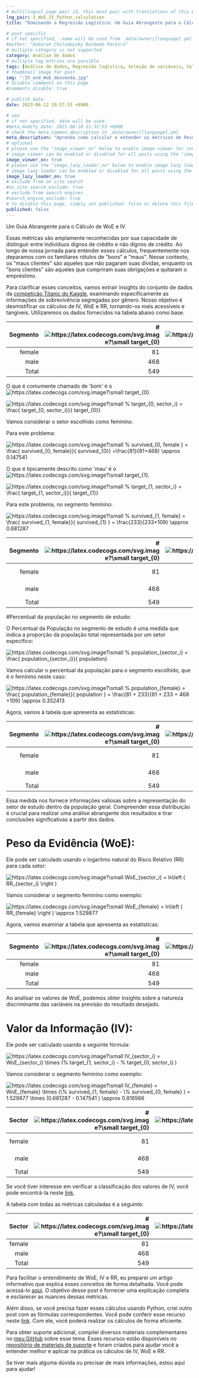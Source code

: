 ```yaml
---
# multilingual page pair id, this must pair with translations of this page. (This name must be unique)
lng_pair: 3_WoE_IV_Python_calculation
title: "Dominando a Regressão Logística: Um Guia Abrangente para o Cálculo de WoE e IV."

# post specific
# if not specified, .name will be used from _data/owner/[language].yml
#author: "Deborah Cholodoysky Barbedo Pereira"
# multiple category is not supported
category: Análise de dados
# multiple tag entries are possible
tags: [Análise de dados, Regressão logística, Seleção de variáveis, Valor de Informação (IV), Peso de Evidência (WoE), Conjunto de Dados Titanic, Risco Relativo]
# thumbnail image for post
img: ":IV_and_WoE_desvenda.jpg"
# disable comments on this page
#comments_disable: true

# publish date
date: 2023-06-12 19:57:53 +0900

# seo
# if not specified, date will be used.
#meta_modify_date: 2021-08-10 11:32:53 +0900
# check the meta_common_description in _data/owner/[language].yml
meta_description: "Aprenda como calcular e entender as métricas de Peso da Evidência (WoE) e Valor da Informação (IV), que são amplamente utilizadas para diferenciar indivíduos dignos de crédito dos não dignos de crédito. Esta postagem de blog explora esses cálculos usando o conjunto de dados Titanic, com foco em informações de sobrevivência segregadas por gênero. Desmistifique os conceitos de IV, WoE e RR (Risco Relativo) para torná-los mais acessíveis e tangíveis. Aprofunde-se nos dados e tabelas fornecidos para obter insights e aplicar essas métricas de forma eficaz."
# optional
# please use the "image_viewer_on" below to enable image viewer for individual pages or posts (_posts/ or [language]/_posts folders).
# image viewer can be enabled or disabled for all posts using the "image_viewer_posts: true" setting in _data/conf/main.yml.
image_viewer_on: true
# please use the "image_lazy_loader_on" below to enable image lazy loader for individual pages or posts (_posts/ or [language]/_posts folders).
# image lazy loader can be enabled or disabled for all posts using the "image_lazy_loader_posts: true" setting in _data/conf/main.yml.
image_lazy_loader_on: true
# exclude from on site search
#on_site_search_exclude: true
# exclude from search engines
#search_engine_exclude: true
# to disable this page, simply set published: false or delete this file
published: false
---
```


<!-- outline-start -->

Um Guia Abrangente para o Cálculo de WoE e IV.

<!-- outline-end -->

Essas métricas são amplamente reconhecidas por sua capacidade de distinguir entre indivíduos dignos de crédito e não dignos de crédito. Ao longo de nossa jornada para entender esses cálculos, frequentemente nos deparamos com os familiares rótulos de "bons" e "maus". Nesse contexto, os "maus clientes" são aqueles que não pagaram suas dívidas, enquanto os "bons clientes" são aqueles que cumpriram suas obrigações e quitaram o empréstimo.

Para clarificar esses conceitos, vamos extrair insights do conjunto de dados da [competição Titanic do Kaggle](https://www.kaggle.com/competitions/titanic/data), examinando especificamente as informações de sobrevivência segregadas por gênero. Nosso objetivo é desmistificar os cálculos de IV, WoE e RR, tornando-os mais acessíveis e tangíveis. Utilizaremos os dados fornecidos na tabela abaixo como base.

| Segmento | # <img src="https://latex.codecogs.com/svg.image?\small&space;target_{0}" title="https://latex.codecogs.com/svg.image?\small target_{0}" /> | # <img src="https://latex.codecogs.com/svg.image?\small&space;target_{1}" title="https://latex.codecogs.com/svg.image?\small target_{1}" /> |
|--------:|--------:|--------:|
| female  | 81      | 233     |
| male    | 468     | 109     |
| Total   | 549     | 342     |

O que é comumente chamado de 'bom' é o  <img src="https://latex.codecogs.com/svg.image?\small&space;target_{0}" title="https://latex.codecogs.com/svg.image?\small target_{0}" />.

<img src="https://latex.codecogs.com/svg.image?\small&space;%&space;target_{0,&space;sector_i}&space;=&space;\frac{&space;target_{0,&space;sector_i}}{&space;target_{0}}&space;" title="https://latex.codecogs.com/svg.image?\small % target_{0, sector_i} = \frac{ target_{0, sector_i}}{ target_{0}} " />

Vamos considerar o setor escolhido como feminino.

Para este problema:


<img src="https://latex.codecogs.com/svg.image?\small&space;%&space;survived_{0,&space;female&space;}&space;=&space;\frac{&space;survived_{0,&space;female}}{&space;survived_{0}}&space;=\frac{81}{81&plus;468}&space;\approx&space;0.147541&space;" title="https://latex.codecogs.com/svg.image?\small % survived_{0, female } = \frac{ survived_{0, female}}{ survived_{0}} =\frac{81}{81+468} \approx 0.147541 " />

O que é tipicamente descrito como 'mau' é o  <img src="https://latex.codecogs.com/svg.image?\small&space;target_{1}" title="https://latex.codecogs.com/svg.image?\small target_{1}" />.

<img src="https://latex.codecogs.com/svg.image?\small&space;%&space;target_{1,&space;sector_i}&space;=&space;\frac{&space;target_{1,&space;sector_i}}{&space;target_{1}}&space;" title="https://latex.codecogs.com/svg.image?\small % target_{1, sector_i} = \frac{ target_{1, sector_i}}{ target_{1}} " />

Para este problema, no segmento feminino:

<img src="https://latex.codecogs.com/svg.image?\small&space;%&space;survived_{1,&space;female}&space;=&space;\frac{&space;survived_{1,&space;female}}{&space;survived_{1}&space;}&space;=&space;\frac{233}{233&plus;109}&space;\approx&space;0.681287" title="https://latex.codecogs.com/svg.image?\small % survived_{1, female} = \frac{ survived_{1, female}}{ survived_{1} } = \frac{233}{233+109} \approx 0.681287" />

| Segmento | # <img src="https://latex.codecogs.com/svg.image?\small&space;target_{0}" title="https://latex.codecogs.com/svg.image?\small target_{0}" /> | # <img src="https://latex.codecogs.com/svg.image?target_{1}" title="https://latex.codecogs.com/svg.image?target_{1}" /> | % <img src="https://latex.codecogs.com/svg.image?\small&space;target_{0}" title="https://latex.codecogs.com/svg.image?\small target_{0}" /> | % <img src="https://latex.codecogs.com/svg.image?target_{1}" title="https://latex.codecogs.com/svg.image?target_{1}" /> |
|--------:|--------:|--------:|--------:|--------:|
| female  | 81      | 233     | <img src="https://latex.codecogs.com/svg.image?\tiny&space;\frac{81}{594}" title="https://latex.codecogs.com/svg.image?\tiny \frac{81}{594}" /> | <img src="https://latex.codecogs.com/svg.image?\tiny&space;\frac{233}{342}" title="https://latex.codecogs.com/svg.image?\tiny \frac{233}{342}" /> |
| male    | 468     | 109     | <img src="https://latex.codecogs.com/svg.image?\tiny&space;\frac{468}{594}" title="https://latex.codecogs.com/svg.image?\tiny \frac{468}{594}" /> | <img src="https://latex.codecogs.com/svg.image?\tiny&space;\frac{109}{342}" title="https://latex.codecogs.com/svg.image?\tiny \frac{109}{342}" /> |
| Total   | 549     | 342     | 1 | 1 |

#Percentual da população no segmento de estudo:

O Percentual da População no segmento de estudo é uma medida que indica a proporção da população total representada por um setor específico:


<img src="https://latex.codecogs.com/svg.image?\small&space;%&space;population_{sector_i}&space;=&space;\frac{&space;population_{sector_i}}{&space;population}" title="https://latex.codecogs.com/svg.image?\small % population_{sector_i} = \frac{ population_{sector_i}}{ population}" />

Vamos calcular o percentual da população para o segmento escolhido, que é o feminino neste caso:

<img src="https://latex.codecogs.com/svg.image?\small&space;%&space;population_{female}&space;=&space;\frac{&space;population_{female}}{&space;population&space;}&space;=&space;\frac{81&space;&plus;&space;233}{81&space;&plus;&space;233&space;&plus;&space;468&space;&plus;109}&space;\approx&space;0.352413" title="https://latex.codecogs.com/svg.image?\small % population_{female} = \frac{ population_{female}}{ population } = \frac{81 + 233}{81 + 233 + 468 +109} \approx 0.352413" />

Agora, vamos à tabela que apresenta as estatísticas:

| Segmento |        # <img src="https://latex.codecogs.com/svg.image?\small&space;target_{0}" title="https://latex.codecogs.com/svg.image?\small target_{0}" />  |        # <img src="https://latex.codecogs.com/svg.image?target_{1}" title="https://latex.codecogs.com/svg.image?target_{1}" />|    % <img src="https://latex.codecogs.com/svg.image?\small&space;target_{0}" title="https://latex.codecogs.com/svg.image?\small target_{0}" />  |        % <img src="https://latex.codecogs.com/svg.image?target_{1}" title="https://latex.codecogs.com/svg.image?target_{1}" />|    % População   |
|---------:|---------:|---------:|---------:|---------:|---------:|
|   female | 81 | 233| 0.15 | 0.68| <img src="https://latex.codecogs.com/svg.image?\tiny&space;\frac{314}{891}" title="https://latex.codecogs.com/svg.image?\tiny \frac{314}{891}" /> |
|     male  | 468 | 109|0.85| 0.32| <img src="https://latex.codecogs.com/svg.image?\tiny&space;\frac{577}{891}" title="https://latex.codecogs.com/svg.image?\tiny \frac{577}{891}" /> |
|     Total | 549 | 342 | 1 | 1 |

Essa medida nos fornece informações valiosas sobre a representação do setor de estudo dentro da população geral. Compreender essa distribuição é crucial para realizar uma análise abrangente dos resultados e tirar conclusões significativas a partir dos dados.

# Peso da Evidência (WoE):

Ele pode ser calculado usando o logaritmo natural do Risco Relativo (RR) para cada setor:

<img src="https://latex.codecogs.com/svg.image?\small&space;WoE_{sector_i}&space;=&space;ln\left&space;(&space;RR_{sector_i}&space;\right&space;)" title="https://latex.codecogs.com/svg.image?\small WoE_{sector_i} = ln\left ( RR_{sector_i} \right )" />

Vamos considerar o segmento feminino como exemplo:

<img src="https://latex.codecogs.com/svg.image?\small&space;WoE_{female}&space;=&space;ln\left&space;(&space;RR_{female}&space;\right&space;)&space;\approx&space;1.529877" title="https://latex.codecogs.com/svg.image?\small WoE_{female} = ln\left ( RR_{female} \right ) \approx 1.529877" />

Agora, vamos examinar a tabela que apresenta as estatísticas:

| Segmento |        # <img src="https://latex.codecogs.com/svg.image?\small&space;target_{0}" title="https://latex.codecogs.com/svg.image?\small target_{0}" />  |        # <img src="https://latex.codecogs.com/svg.image?target_{1}" title="https://latex.codecogs.com/svg.image?target_{1}" />|    % <img src="https://latex.codecogs.com/svg.image?\small&space;target_{0}" title="https://latex.codecogs.com/svg.image?\small target_{0}" />  |        % <img src="https://latex.codecogs.com/svg.image?target_{1}" title="https://latex.codecogs.com/svg.image?target_{1}" /> |    % População   | RR |    WoE |
|---------:|---------:|---------:|---------:|---------:|---------:| ---------:|---------:|
|   female | 81 | 233| 0.15 | 0.68| 0.35| 4.62|ln(4.62) |
|     male  | 468 | 109|0.85| 0.32| 0.65| 0.37|ln(0.37) |
|     Total | 549 | 342 | 1 | 1 |1| |  |

Ao analisar os valores de WoE, podemos obter insights sobre a natureza discriminante das variáveis na previsão do resultado desejado.

# Valor da Informação (IV):

Ele pode ser calculado usando a seguinte fórmula:

<img src="https://latex.codecogs.com/svg.image?\small&space;IV_{sector_i}&space;=&space;WoE_{sector_i}&space;\times&space;(%&space;target_{1,&space;sector_i}&space;-&space;%&space;target_{0,&space;sector_i}&space;)" title="https://latex.codecogs.com/svg.image?\small IV_{sector_i} = WoE_{sector_i} \times (% target_{1, sector_i} - % target_{0, sector_i} )" />

Vamos considerar o segmento feminino como exemplo:

<img src="https://latex.codecogs.com/svg.image?\small&space;IV_{female}&space;=&space;WoE_{female}&space;\times&space;(\%&space;survived_{1,&space;female}&space;-&space;\%&space;survived_{0,&space;female}&space;)&space;&space;=&space;1.529877&space;\times&space;(0.681287&space;-&space;0.147541&space;)&space;\approx&space;0.816566" title="https://latex.codecogs.com/svg.image?\small IV_{female} = WoE_{female} \times (\% survived_{1, female} - \% survived_{0, female} ) = 1.529877 \times (0.681287 - 0.147541 ) \approx 0.816566" />

| Sector |        # <img src="https://latex.codecogs.com/svg.image?\small&space;target_{0}" title="https://latex.codecogs.com/svg.image?\small target_{0}" />  |        # <img src="https://latex.codecogs.com/svg.image?target_{1}" title="https://latex.codecogs.com/svg.image?target_{1}" />|    % <img src="https://latex.codecogs.com/svg.image?\small&space;target_{0}" title="https://latex.codecogs.com/svg.image?\small target_{0}" />  |        % <img src="https://latex.codecogs.com/svg.image?target_{1}" title="https://latex.codecogs.com/svg.image?target_{1}" />|    % Population   | RR |    WoE | IV |
|---------:|---------:|---------:|---------:|---------:|---------:| ---------:|---------:|---------:|
|   female | 81 | 233| 0.15 | 0.68| 0.35| 4.62|1.53| <img src="https://latex.codecogs.com/svg.image?\tiny&space;1.53&space;\times&space;(0.68-0.15&space;)&space;" title="https://latex.codecogs.com/svg.image?\tiny 1.53 \times (0.68-0.15 ) " />|
|     male  | 468 | 109|0.85| 0.32| 0.65| 0.37|-0.98| <img src="https://latex.codecogs.com/svg.image?\tiny&space;-0.98&space;\times&space;(0.32-0.85&space;)" title="https://latex.codecogs.com/svg.image?\tiny -0.98 \times (0.32-0.85 )" />|
|     Total | 549 | 342 | 1 | 1 |1| |  | | |


Se você tiver interesse em verificar a classificação dos valores de IV, você pode encontrá-la neste [link](https://deborahbarbedo.github.io/pt/2023-05-08-Unpacking_WOE_and_IV).

A tabela com todas as métricas calculadas é a seguinte:

| Sector |        # <img src="https://latex.codecogs.com/svg.image?\small&space;target_{0}" title="https://latex.codecogs.com/svg.image?\small target_{0}" />  |        # <img src="https://latex.codecogs.com/svg.image?target_{1}" title="https://latex.codecogs.com/svg.image?target_{1}" />|    % <img src="https://latex.codecogs.com/svg.image?\small&space;target_{0}" title="https://latex.codecogs.com/svg.image?\small target_{0}" />  |        % <img src="https://latex.codecogs.com/svg.image?target_{1}" title="https://latex.codecogs.com/svg.image?target_{1}" />|    % População  | RR |    WoE | IV |
|---------:|---------:|---------:|---------:|---------:|---------:| ---------:|---------:|---------:|
|   female | 81 | 233| 0.15 | 0.68| 0.35| 4.62|1.53| 0.82|
|     male  | 468 | 109|0.85| 0.32| 0.65| 0.37|-0.98| 0.53|
|     Total | 549 | 342 | 1 | 1 |1| |  |  1.35|

Para facilitar o entendimento de WoE, IV e RR, eu preparei um artigo informativo que explica esses conceitos de forma detalhada. Você pode acessá-lo [aqui](https://deborahbarbedo.github.io/pt/2023-05-08-Unpacking_WOE_and_IV). O objetivo desse post é fornecer uma explicação completa e esclarecer as nuances dessas métricas.

Além disso, se você precisa fazer esses cálculos usando Python, criei outro post com as fórmulas correspondentes. Você pode conferir esse recurso neste [link](https://deborahbarbedo.github.io/pt/2023-04-17-WoE_IV_Python_Function). Com ele, você poderá realizar os cálculos de forma eficiente.

Para obter suporte adicional, compilei diversos materiais complementares no [meu GitHub](https://github.com/DeborahBarbedo) sobre esse tema. Esses recursos estão disponíveis no [repositório de materiais de suporte](https://github.com/DeborahBarbedo/Supporting_materials/tree/main/IV_WoE) e foram criados para ajudar você a entender melhor e aplicar na prática os cálculos de IV, WoE e RR.

Se tiver mais alguma dúvida ou precisar de mais informações, estou aqui para ajudar!
